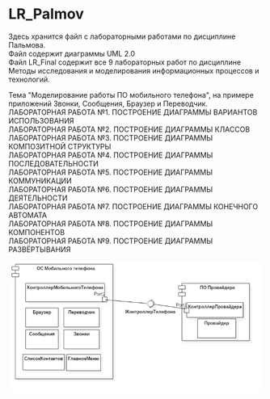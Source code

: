 # LR_Palmov
<p>
Здесь хранится файл с лабораторными работами по дисциплине Пальмова.<br>
Файл содержит диаграммы UML 2.0<br>
Файл LR_Final содержит все 9 лабораторных работ по дисциплине Методы исследования и моделирования информационных процессов и технологий.
<p>
Тема "Моделирование работы ПО мобильного телефона", на примере приложений Звонки, Сообщения, Браузер и Переводчик.<br>
ЛАБОРАТОРНАЯ РАБОТА №1. ПОСТРОЕНИЕ ДИАГРАММЫ ВАРИАНТОВ ИСПОЛЬЗОВАНИЯ<br>
ЛАБОРАТОРНАЯ РАБОТА №2. ПОСТРОЕНИЕ ДИАГРАММЫ КЛАССОВ	<br>
ЛАБОРАТОРНАЯ РАБОТА №3. ПОСТРОЕНИЕ ДИАГРАММЫ КОМПОЗИТНОЙ СТРУКТУРЫ	<br>
ЛАБОРАТОРНАЯ РАБОТА №4. ПОСТРОЕНИЕ ДИАГРАММЫ ПОСЛЕДОВАТЕЛЬНОСТИ	<br>
ЛАБОРАТОРНАЯ РАБОТА №5. ПОСТРОЕНИЕ ДИАГРАММЫ КОММУНИКАЦИИ	<br>
ЛАБОРАТОРНАЯ РАБОТА №6. ПОСТРОЕНИЕ ДИАГРАММЫ ДЕЯТЕЛЬНОСТИ	<br>
ЛАБОРАТОРНАЯ РАБОТА №7. ПОСТРОЕНИЕ ДИАГРАММЫ КОНЕЧНОГО АВТОМАТА	<br>
ЛАБОРАТОРНАЯ РАБОТА №8. ПОСТРОЕНИЕ ДИАГРАММЫ КОМПОНЕНТОВ	<br>
ЛАБОРАТОРНАЯ РАБОТА №9. ПОСТРОЕНИЕ ДИАГРАММЫ РАЗВЁРТЫВАНИЯ	<br>
  
  
  ![Изображение](https://github.com/keiby1/LR_Palmov/raw/master/Диаграммы/Д.Компонентов.png)
